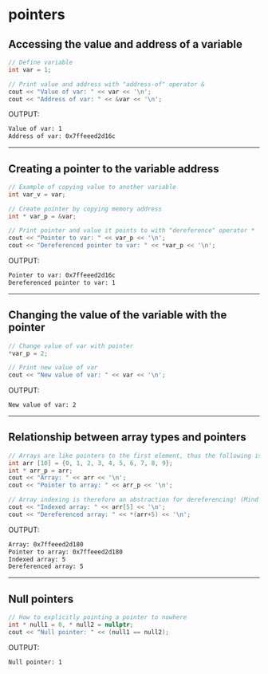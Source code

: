 # pointers

## Accessing the value and address of a variable

```c++
// Define variable
int var = 1;

// Print value and address with "address-of" operator &
cout << "Value of var: " << var << '\n';
cout << "Address of var: " << &var << '\n';
```

OUTPUT:

```bash
Value of var: 1
Address of var: 0x7ffeeed2d16c
```

---

## Creating a pointer to the variable address
```c++
// Example of copying value to another variable
int var_v = var;

// Create pointer by copying memory address
int * var_p = &var;

// Print pointer and value it points to with "dereference" operator *
cout << "Pointer to var: " << var_p << '\n';
cout << "Dereferenced pointer to var: " << *var_p << '\n';
```

OUTPUT:

```bash
Pointer to var: 0x7ffeeed2d16c
Dereferenced pointer to var: 1
```

---

## Changing the value of the variable with the pointer
```c++
// Change value of var with pointer
*var_p = 2;

// Print new value of var
cout << "New value of var: " << var << '\n';
```

OUTPUT:

```bash
New value of var: 2
```

---

## Relationship between array types and pointers

```c++
// Arrays are like pointers to the first element, thus the following is valid
int arr [10] = {0, 1, 2, 3, 4, 5, 6, 7, 8, 9};
int * arr_p = arr;
cout << "Array: " << arr << '\n';
cout << "Pointer to array: " << arr_p << '\n';

// Array indexing is therefore an abstraction for dereferencing! (Mind blown?)
cout << "Indexed array: " << arr[5] << '\n';
cout << "Dereferenced array: " << *(arr+5) << '\n';
```

OUTPUT:

```bash
Array: 0x7ffeeed2d180
Pointer to array: 0x7ffeeed2d180
Indexed array: 5
Dereferenced array: 5
```

---

## Null pointers
```c++
// How to explicitly pointing a pointer to nowhere
int * null1 = 0, * null2 = nullptr;
cout << "Null pointer: " << (null1 == null2);
```

OUTPUT:

```bash
Null pointer: 1
```
